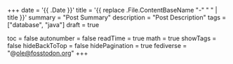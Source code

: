 +++
date = '{{ .Date }}'
title = '{{ replace .File.ContentBaseName "-" " " | title }}'
summary = "Post Summary"
description = "Post Description"
tags = ["database", "java"]
draft = true

toc = false
autonumber = false
readTime = true
math = true
showTags = false
hideBackToTop = false
hidePagination = true
fediverse = "@ole@fosstodon.org"
+++
